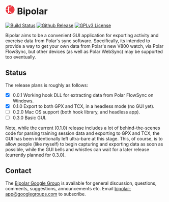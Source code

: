 # [![PMDA++](qrc/icon/bipolar30.png)](#) Bipolar
[![Build Status](http://api.travis-ci.org/pcolby/bipolar.svg)](https://travis-ci.org/pcolby/bipolar)
[![Github Release](http://img.shields.io/github/release/pcolby/bipolar.svg)](https://github.com/pcolby/bipolar/releases/latest)
[![GPLv3 License](http://img.shields.io/badge/license-GPLv3-blue.svg)](https://www.gnu.org/copyleft/gpl.html)

Bipolar aims to be a convenient GUI application for exporting activity
and exercise data from Polar's sync software.  Specifically, its intended to
provide a way to get your own data from Polar's new V800 watch, via Polar
FlowSync, but other devices (as well as Polar WebSync) may be supported too
eventually.

## Status

The release plans is roughly as follows:

- [x] 0.0.1 Working hook DLL for extracting data from Polar FlowSync on Windows.
- [x] 0.1.0 Export to both GPX and TCX, in a headless mode (no GUI yet).
- [ ] 0.2.0 Mac OS support (both hook library, and headless app).
- [ ] 0.3.0 Basic GUI.

Note, while the current (0.1.0) release includes a lot of behind-the-scenes code
for parsing training session data and exporting to GPX and TCX, the GUI has
been intentionally left ultra-bare at this stage. This, of course, is to allow
people (like myself) to begin capturing and exporting data as soon as possible,
while the GUI bells and whistles can wait for a later release (currently planned
for 0.3.0).

## Contact

The [Bipolar Google Group](http://groups.google.com/d/forum/bipolar-app) is
available for general discussion, questions, comments, suggestions,
announcements etc.  Email bipolar-app@googlegroups.com to subscribe.
